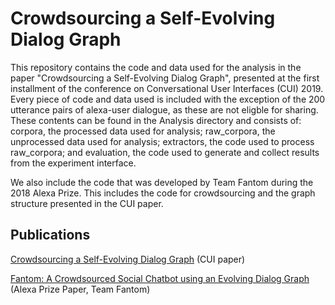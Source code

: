 # Crowdsourcing a Self-Evolving Dialog Graph

This repository contains the code and data used for the analysis in the paper "Crowdsourcing a Self-Evolving Dialog Graph", presented at the first installment of the conference on Conversational User Interfaces (CUI) 2019. Every piece of code and data used is included with the exception of the 200 utterance pairs of alexa-user dialogue, as these are not eligble for sharing. These contents can be found in the Analysis directory and consists of: corpora, the processed data used for analysis; raw_corpora, the unprocessed data used for analysis; extractors, the code used to process raw_corpora; and evaluation, the code used to generate and collect results from the experiment interface.

We also include the code that was developed by Team Fantom during the 2018 Alexa Prize. This includes the code for crowdsourcing and the graph structure presented in the CUI paper.

## Publications
[Crowdsourcing a Self-Evolving Dialog Graph](https://dl.acm.org/citation.cfm?id=3342790) (CUI paper)

[Fantom: A Crowdsourced Social Chatbot using an
Evolving Dialog Graph](https://m.media-amazon.com/images/G/01/mobile-apps/dex/alexa/alexaprize/assets/pdf/2018/Fantom.pdf) (Alexa Prize Paper, Team Fantom)